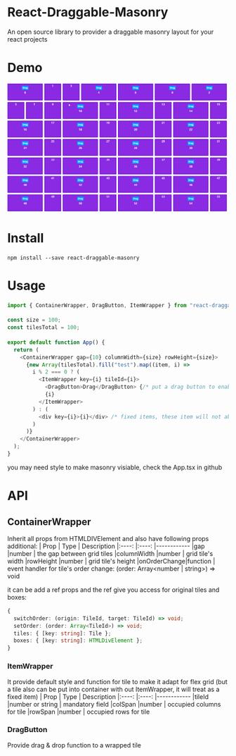 # React-Draggable-Masonry

An open source library to provider a draggable masonry layout for your react projects

# Demo

![demo](public/demo.gif)

# Install

```shell
npm install --save react-draggable-masonry
```

# Usage

```javascript
import { ContainerWrapper, DragButton, ItemWrapper } from "react-draggable-masonry";

const size = 100;
const tilesTotal = 100;

export default function App() {
  return (
    <ContainerWrapper gap={10} columnWidth={size} rowHeight={size}>
      {new Array(tilesTotal).fill("test").map((item, i) =>
        i % 2 === 0 ? (
          <ItemWrapper key={i} tileId={i}>
            <DragButton>Drag</DragButton> {/* put a drag button to enable drag function */}
            {i}
          </ItemWrapper>
        ) : (
          <div key={i}>{i}</div> /* fixed items, these item will not able to interact with your mouse. */
        )
      )}
    </ContainerWrapper>
  );
}
```

you may need style to make masonry visiable, check the App.tsx in github

# API

## ContainerWrapper

Inherit all props from HTMLDIVElement and also have following props additional:
| Prop | Type | Description
|:----: |:----: |------------
|gap |number | the gap between grid tiles
|columnWidth |number | grid tile's width
|rowHeight |number | grid tile's height
|onOrderChange|function | event handler for tile's order change: (order: Array<number \| string>) => void

it can be add a ref props and the ref give you access for original tiles and boxes:

```typescript
{
  switchOrder: (origin: TileId, target: TileId) => void;
  setOrder: (order: Array<TileId>) => void;
  tiles: { [key: string]: Tile };
  boxes: { [key: string]: HTMLDivElement };
}
```

### ItemWrapper

It provide default style and function for tile to make it adapt for flex grid (but a tile also can be put into container with out ItemWrapper, it will treat as a fixed item)
| Prop | Type | Description
|:----: |:----: |------------
|tileId |number or string | mandatory field
|colSpan |number | occupied columns for tile
|rowSpan |number | occupied rows for tile

### DragButton

Provide drag & drop function to a wrapped tile
